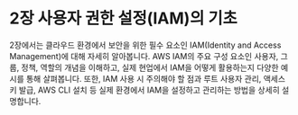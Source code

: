 # 2장 사용자 권한 설정(IAM)의 기초

2장에서는 클라우드 환경에서 보안을 위한 필수 요소인 IAM(Identity and
Access Management)에 대해 자세히 알아봅니다. AWS IAM의 주요 구성 요소인
사용자, 그룹, 정책, 역할의 개념을 이해하고, 실제 현업에서 IAM을 어떻게
활용하는지 다양한 예시를 통해 살펴봅니다. 또한, IAM 사용 시 주의해야 할
점과 루트 사용자 관리, 액세스 키 발급, AWS CLI 설치 등 실제 환경에서
IAM을 설정하고 관리하는 방법을 상세히 설명합니다.




